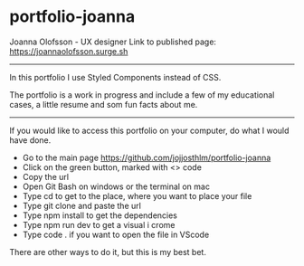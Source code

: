 # portfolio-joanna

Joanna Olofsson - UX designer 
Link to published page: https://joannaolofsson.surge.sh

--------

In this portfolio I use Styled Components instead of CSS. 

The portfolio is a work in progress and include a few of my educational cases, a little resume and som fun facts about me. 

---------

If you would like to access this portfolio on your computer, do what I would have done.

* Go to the main page https://github.com/jojjosthlm/portfolio-joanna
* Click on the green button, marked with <> code
* Copy the url
* Open Git Bash on windows or the terminal on mac
* Type cd to get to the place, where you want to place your file
* Type git clone and paste the url
* Type npm install to get the dependencies
* Type npm run dev to get a visual i crome
* Type code . if you want to open the file in VScode 

There are other ways to do it, but this is my best bet. 



